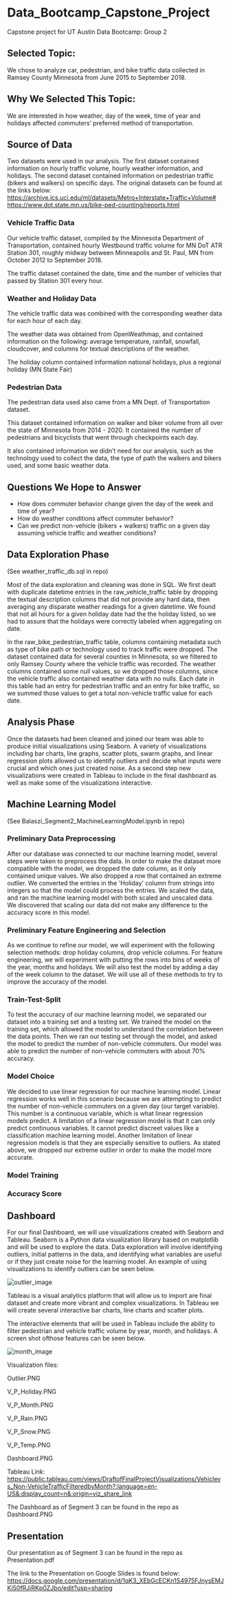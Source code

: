 # Data_Bootcamp_Capstone_Project
Capstone project for UT Austin Data Bootcamp: Group 2

## Selected Topic:
We chose to analyze car, pedestrian, and bike traffic data collected in Ramsey County Minnesota from June 2015 to September 2018. 

## Why We Selected This Topic:
We are interested in  how weather, day of the week, time of year and holidays affected commuters’ preferred method of transportation. 

## Source of Data
Two datasets were used in our analysis. 
The first dataset contained information on hourly traffic volume, hourly weather information, and holidays.
The second dataset contained information on pedestrian traffic (bikers and walkers) on specific days. 
The original datasets can be found at the links below: 
https://archive.ics.uci.edu/ml/datasets/Metro+Interstate+Traffic+Volume#
https://www.dot.state.mn.us/bike-ped-counting/reports.html

### Vehicle Traffic Data
Our vehicle traffic dataset, compiled by the Minnesota Department of Transportation, contained hourly Westbound traffic volume for MN DoT ATR Station 301, roughly midway between Minneapolis and St. Paul, MN from October 2012 to September 2018. 

The traffic dataset contained the date, time and the number of vehicles that passed by Station 301 every hour.  

### Weather and Holiday Data
The vehicle traffic data was combined with the corresponding weather data for each hour of each day.

The weather data was obtained from OpenWeathmap, and contained information on the following: average temperature, rainfall, snowfall, cloudcover, and columns for textual descriptions of the weather. 

The holiday column contained information national holidays, plus a regional holiday (MN State Fair)

### Pedestrian Data
The pedestrian data used also came from a MN Dept. of Transportation dataset. 

This dataset contained information on walker and biker volume from all over the state of Minnesota from 2014 - 2020. It contained the number of pedestrians and bicyclists that went through checkpoints each day.

It also contained information we didn’t need for our analysis, such as the technology used to collect the data, the type of path the walkers and bikers used, and some basic weather data. 


## Questions We Hope to Answer
- How does commuter behavior change given the day of the week and time of year? 
- How do weather conditions affect commuter behavior? 
- Can we predict non-vehicle (bikers + walkers) traffic on a given day assuming vehicle traffic and weather conditions? 

## Data Exploration Phase

(See weather_traffic_db.sql in repo)

Most of the data exploration and cleaning was done in SQL.  We first dealt with duplicate datetime entries in the raw_vehicle_traffic table by dropping the textual description columns that did not provide any hard data, then averaging any disparate weather readings for a given datetime.  We found that not all hours for a given holiday date had the the holiday listed, so we had to assure that the holidays were correctly labeled when aggregating on date.

In the raw_bike_pedestrian_traffic table, columns containing metadata such as type of bike path or technology used to track traffic were dropped.  The dataset contained data for several counties in Minnesota, so we filtered to only Ramsey County where the vehicle traffic was recorded.  The weather columns contained some null values, so we dropped those columns, since the vehicle traffic also contained weather data with no nulls.  Each date in this table had an entry for pedestrian traffic and an entry for bike traffic, so we summed those values to get a total non-vehicle traffic value for each date.

## Analysis Phase

Once the datasets had been cleaned and joined our team was able to produce initial visualizations using Seaborn. A variety of visualizations including bar charts, line graphs, scatter plots, swarm graphs, and linear regression plots allowed us to identify outliers and decide what inputs were crucial and which ones just created noise. As a second step new visualizations were created in Tableau to include in the final dashboard as well as make some of the visualizations interactive. 


## Machine Learning Model
(See Balaszi_Segment2_MachineLearningModel.ipynb in repo)

### Preliminary Data Preprocessing 

After our database was connected to our machine learning model, several steps were taken to preprocess the data. In order to make the dataset more compatible with the model, we dropped the date column, as it only contained unique values.  We also dropped a row that contained an extreme outlier.  We converted the entries in the 'Holiday' column from strings into integers so that the model could process the entries. We scaled the data, and ran the machine learning model with both scaled and unscaled data. We discovered that scaling our data did not make any difference to the accuracy score in this model. 

### Preliminary Feature Engineering and Selection

As we continue to refine our model, we will experiment with the following selection methods: drop holiday columns, drop vehicle columns. For feature engineering, we will experiment with putting the rows into bins of weeks of the year, months and holidays. We will also test the model by adding a day of the week column to the dataset. We will use all of these methods to try to improve the accuracy of the model. 

### Train-Test-Split

To test the accuracy of our machine learning model, we separated our dataset into a training set and a testing set. We trained the model on the training set, which allowed the model to understand the correlation between the data points. Then we ran our testing set through the model, and asked the model to predict the number of non-vehicle commuters. Our model was able to predict the number of non-vehicle commuters with about 70% accuracy. 

### Model Choice

We decided to use linear regression for our machine learning model. Linear regression works well in this scenario because we are attempting to predict the number of non-vehicle commuters on a given day (our target variable). This number is a continuous variable, which is what linear regression models predict. A limitation of a linear regression model is that it can only predict continuous variables. It cannot predict discreet values like a classification machine learning model. Another limitation of linear regression models is that they are especially sensitive to outliers. As stated above, we dropped our extreme outlier in order to make the model more accurate. 

### Model Training

### Accuracy Score

## Dashboard

For our final Dashboard, we will use visualizations created with Seaborn and Tableau. Seaborn is a Python data visualization library based on matplotlib and will be used to explore the data. Data exploration will involve identifying outliers, initial patterns in the data, and identifying what variables are useful or if they just create noise for the learning model. An example of using visualizations to identify outliers can be seen below.

![outlier_image](README_images/Outlier.png)

Tableau is a visual analytics platform that will allow us to import are final dataset and create more vibrant and complex visualizations. In Tableau we will create several interactive bar charts, line charts and scatter plots.

The interactive elements that will be used in Tableau include the ability to filter pedestrian and vehicle traffic volume by year, month, and holidays. A screen shot ofthose features can be seen below.

![month_image](README_images/V_P_Month.png)

Visualization files:

Outlier.PNG

V_P_Holiday.PNG

V_P_Month.PNG

V_P_Rain.PNG

V_P_Snow.PNG

V_P_Temp.PNG

Dashboard.PNG

Tableau Link:
https://public.tableau.com/views/DraftofFinalProjectVisualizations/Vehiclevs_Non-VehicleTrafficFilteredbyMonth?:language=en-US&:display_count=n&:origin=viz_share_link


The Dashboard as of Segment 3 can be found in the repo as Dashboard.PNG

## Presentation

Our presentation as of Segment 3 can be found in the repo as Presentation.pdf

The link to the Presentation on Google Slides is found below: 
https://docs.google.com/presentation/d/1qK3_XEbGcECKn1S4975FJnysEMJKi50fRJiRKp0ZJbo/edit?usp=sharing

 
